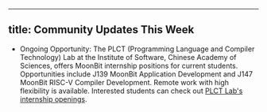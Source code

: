 
---
title: Community Updates This Week
---

- Ongoing Opportunity: The PLCT (Programming Language and Compiler Technology) Lab at the Institute of Software, Chinese Academy of Sciences, offers MoonBit internship positions for current students. Opportunities include J139 MoonBit Application Development and J147 MoonBit RISC-V Compiler Development. Remote work with high flexibility is available. Interested students can check out [PLCT Lab's internship openings](https://github.com/plctlab/weloveinterns/blob/master/open-internships.md).